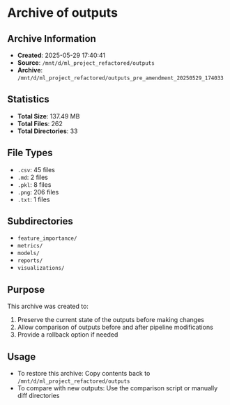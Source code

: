 # Archive of outputs

## Archive Information
- **Created**: 2025-05-29 17:40:41
- **Source**: `/mnt/d/ml_project_refactored/outputs`
- **Archive**: `/mnt/d/ml_project_refactored/outputs_pre_amendment_20250529_174033`

## Statistics
- **Total Size**: 137.49 MB
- **Total Files**: 262
- **Total Directories**: 33

## File Types
- `.csv`: 45 files
- `.md`: 2 files
- `.pkl`: 8 files
- `.png`: 206 files
- `.txt`: 1 files

## Subdirectories
- `feature_importance/`
- `metrics/`
- `models/`
- `reports/`
- `visualizations/`

## Purpose
This archive was created to:
1. Preserve the current state of the outputs before making changes
2. Allow comparison of outputs before and after pipeline modifications
3. Provide a rollback option if needed

## Usage
- To restore this archive: Copy contents back to `/mnt/d/ml_project_refactored/outputs`
- To compare with new outputs: Use the comparison script or manually diff directories
